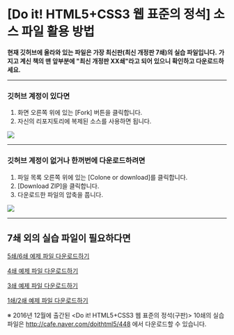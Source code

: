# [Do it! HTML5+CSS3 웹 표준의 정석] 소스 파일 활용 방법

**현재 깃허브에 올라와 있는 파일은 가장 최신판(최신 개정판 7쇄)의 실습 파일입니다.** 
**가지고 계신 책의 맨 앞부분에 "최신 개정판 XX쇄"라고 되어 있으니 확인하고 다운로드하세요.**

-----------------------------------------------


### 깃허브 계정이 있다면
1. 화면 오른쪽 위에 있는 [Fork] 버튼을 클릭합니다.
2. 자신의 리포지토리에 복제된 소스를 사용하면 됩니다.

![](https://github.com/kyrieko/webd/raw/master/img/git-fork.png)

----------------------------------------------

### 깃허브 계정이 없거나 한꺼번에 다운로드하려면
1. 파일 목록 오른쪽 위에 있는 [Colone or download]를 클릭합니다.
2. [Download ZIP]을 클릭합니다.
3. 다운로드한 파일의 압축을 풉니다.

![](https://github.com/kyrieko/webd/raw/master/img/git-download.png)

----------------------------------------------

## 7쇄 외의 실습 파일이 필요하다면 

[5쇄/6쇄 예제 파일 다운로드하기](https://github.com/kyrieko/html5-book-5)

[4쇄 예제 파일 다운로드하기](https://github.com/kyrieko/html5-book-4)

[3쇄 예제 파일 다운로드하기](https://github.com/kyrieko/html5-book-3)

[1쇄/2쇄 예제 파일 다운로드하기](https://github.com/kyrieko/html5-book-1)


※ 2016년 12월에 출간된 <Do it! HTML5+CSS3 웹 표준의 정석(구판)> 10쇄의 실습 파일은 http://cafe.naver.com/doithtml5/448
에서 다운로드할 수 있습니다.
